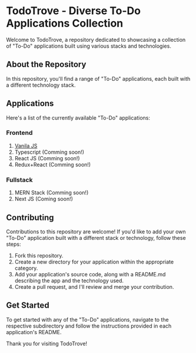 # TodoTrove - Diverse To-Do Applications Collection

Welcome to TodoTrove, a repository dedicated to showcasing a collection of "To-Do" applications built using various stacks and technologies.

## About the Repository

In this repository, you'll find a range of "To-Do" applications, each built with a different technology stack.

## Applications

Here's a list of the currently available "To-Do" applications:

### Frontend

1. [Vanila JS](/js_todo)
2. Typescript (Comming soon!)
3. React JS (Comming soon!)
4. Redux+React (Comming soon!)

### Fullstack

1. MERN Stack (Comming soon!)
2. Next JS (Coming soon!)

## Contributing

Contributions to this repository are welcome!
If you'd like to add your own "To-Do" application built with a different stack or technology, follow these steps:

1. Fork this repository.
2. Create a new directory for your application within the appropriate category.
3. Add your application's source code, along with a README.md describing the app and the technology used.
4. Create a pull request, and I'll review and merge your contribution.

## Get Started

To get started with any of the "To-Do" applications, navigate to the respective subdirectory and follow the instructions provided in each application's README.


Thank you for visiting TodoTrove!

